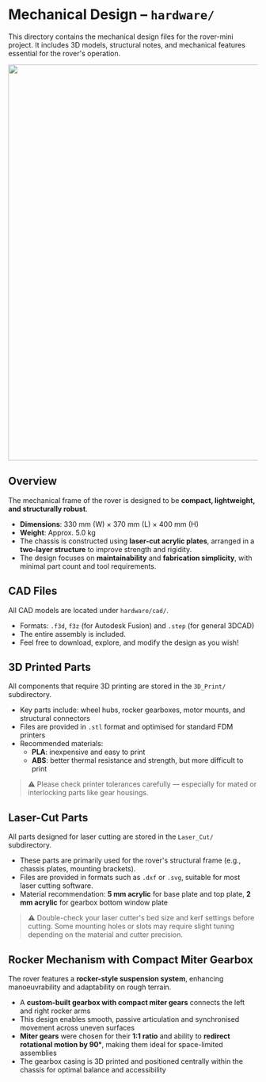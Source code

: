 # Mechanical Design – `hardware/`

This directory contains the mechanical design files for the rover-mini project.
It includes 3D models, structural notes, and mechanical features essential for the rover's operation.

<img src="https://github.com/user-attachments/assets/3a4e0ee4-c4f7-4537-bd1b-e2ff34cf6d44" width="800"/>

## Overview

The mechanical frame of the rover is designed to be **compact, lightweight, and structurally robust**.

- **Dimensions**: 330 mm (W) × 370 mm (L) × 400 mm (H)
- **Weight**: Approx. 5.0 kg
- The chassis is constructed using **laser-cut acrylic plates**, arranged in a **two-layer structure** to improve strength and rigidity.
- The design focuses on **maintainability** and **fabrication simplicity**, with minimal part count and tool requirements.


## CAD Files

All CAD models are located under `hardware/cad/`.

- Formats: `.f3d`, `f3z` (for Autodesk Fusion) and `.step` (for general 3DCAD)
- The entire assembly is included.
- Feel free to download, explore, and modify the design as you wish!


## 3D Printed Parts

All components that require 3D printing are stored in the `3D_Print/` subdirectory.

- Key parts include: wheel hubs, rocker gearboxes, motor mounts, and structural connectors
- Files are provided in `.stl` format and optimised for standard FDM printers
- Recommended materials:
  - **PLA**: inexpensive and easy to print
  - **ABS**: better thermal resistance and strength, but more difficult to print

> ⚠️ Please check printer tolerances carefully — especially for mated or interlocking parts like gear housings.


## Laser-Cut Parts

All parts designed for laser cutting are stored in the `Laser_Cut/` subdirectory.

- These parts are primarily used for the rover's structural frame (e.g., chassis plates, mounting brackets).
- Files are provided in formats such as `.dxf` or `.svg`, suitable for most laser cutting software.
- Material recommendation: **5 mm acrylic** for base plate and top plate, **2 mm acrylic** for gearbox bottom window plate

> ⚠️ Double-check your laser cutter's bed size and kerf settings before cutting.
> Some mounting holes or slots may require slight tuning depending on the material and cutter precision.


## Rocker Mechanism with Compact Miter Gearbox

The rover features a **rocker-style suspension system**, enhancing manoeuvrability and adaptability on rough terrain.

- A **custom-built gearbox with compact miter gears** connects the left and right rocker arms
- This design enables smooth, passive articulation and synchronised movement across uneven surfaces
- **Miter gears** were chosen for their **1:1 ratio** and ability to **redirect rotational motion by 90°**, making them ideal for space-limited assemblies
- The gearbox casing is 3D printed and positioned centrally within the chassis for optimal balance and accessibility
